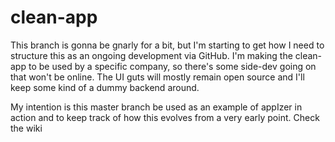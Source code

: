 clean-app
=========

This branch is gonna be gnarly for a bit, but I'm starting to get how I need to structure this as an ongoing development via GitHub. I'm making the clean-app to be used by a specific company, so there's some side-dev going on that won't be online. The UI guts will mostly remain open source and I'll keep some kind of a dummy backend around.

My intention is this master branch be used as an example of appIzer in action and to keep track of how this evolves from a very early point. Check the wiki
